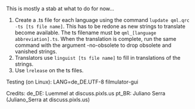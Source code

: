 This is mostly a stab at what to do for now...

1. Create a .ts file for each language using the command `lupdate qml.qrc -ts [ts file name]`. This has to be redone as new strings to translate become available. The ts filename must be `qml_[language abbreviation].ts`. When the translation is complete, run the same command with the argument -no-obsolete to drop obsolete and vanished strings.
2. Translators use `linguist [ts file name]` to fill in translations of the strings.
3. Use `lrelease` on the ts files.

Testing (on Linux): LANG=de_DE.UTF-8 filmulator-gui

Credits:
de_DE: Luemmel at discuss.pixls.us
pt_BR: Juliano Serra (Juliano_Serra at discuss.pixls.us)
